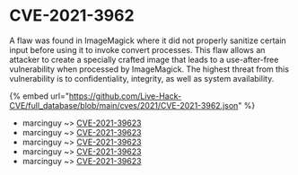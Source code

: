 # CVE-2021-3962

A flaw was found in ImageMagick where it did not properly sanitize certain input before using it to invoke convert processes. This flaw allows an attacker to create a specially crafted image that leads to a use-after-free vulnerability when processed by ImageMagick. The highest threat from this vulnerability is to confidentiality, integrity, as well as system availability.

{% embed url="https://github.com/Live-Hack-CVE/full_database/blob/main/cves/2021/CVE-2021-3962.json" %}


* marcinguy ~> [CVE-2021-39623](https://www.alice-snow.ru/2021/database/cve-2021-3962/cve-2021-39623-marcinguy)
* marcinguy ~> [CVE-2021-39623](https://www.alice-snow.ru/2021/database/cve-2021-3962/cve-2021-39623-marcinguy)
* marcinguy ~> [CVE-2021-39623](https://www.alice-snow.ru/2021/database/cve-2021-3962/cve-2021-39623-marcinguy)
* marcinguy ~> [CVE-2021-39623](https://www.alice-snow.ru/2021/database/cve-2021-3962/cve-2021-39623-marcinguy)
* marcinguy ~> [CVE-2021-39623](https://www.alice-snow.ru/2021/database/cve-2021-3962/cve-2021-39623-marcinguy)
